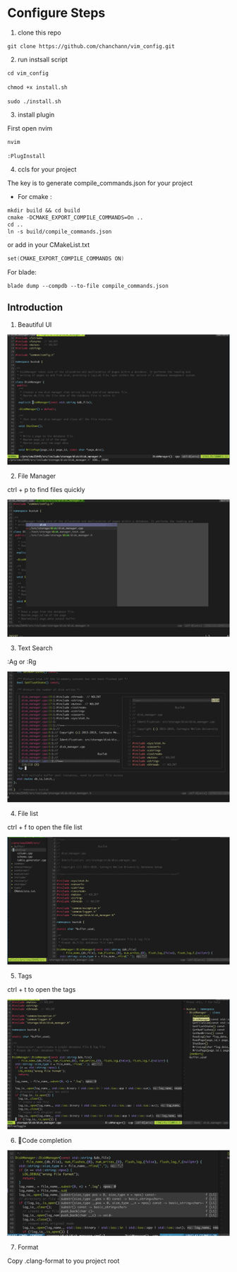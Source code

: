 # Configure Steps

1. clone this repo

```
git clone https://github.com/chanchann/vim_config.git
```

2. run instsall script

```
cd vim_config

chmod +x install.sh

sudo ./install.sh
```

3. install plugin

First open nvim 

```
nvim 

:PlugInstall
```

4. ccls for your project

The key is to generate compile_commands.json for your project

- For cmake : 

```
mkdir build && cd build
cmake -DCMAKE_EXPORT_COMPILE_COMMANDS=On ..
cd ..
ln -s build/compile_commands.json
```

or add in your CMakeList.txt

```cpp
set(CMAKE_EXPORT_COMPILE_COMMANDS ON)
```

For blade: 

```
blade dump --compdb --to-file compile_commands.json
```

## Introduction

1. Beautiful UI

![ui](./asset/01_theme.png)

2. File Manager

ctrl + p to find files quickly

![file](./asset/02_file.png)

3. Text Search

:Ag or :Rg 

![search](./asset/03_search.png)

4. File list

ctrl + f to open the file list

![filelist](./asset/04_file_list.png)

5. Tags

ctrl + t to open the tags

![tags](./asset/05_tag.png)

6. Code completion 

![completion](./asset/06_complate.png)

7. Format

Copy .clang-format to you project root